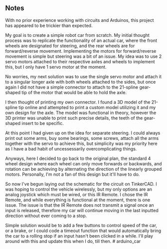 ## Notes

With no prior experience working with circuits and Arduinos, this project has appeared to be trickier than expected.

My goal is to create a simple robot car from scratch. My initial thought process was to replicate the functionality of an actual car, where the front wheels are designated for steering, and the rear wheels are for forward/reverse movement. Implementing the motors for forward/reverse movement is simple but steering was a bit of an issue. My idea was to use 2 servo motors attached to their respective axles and wheels to implement this, but I only have 1 servo motor at the moment. 

No worries, my next solution was to use the single servo motor and attach it to a singular longer axle with both wheels attached to the sides,  but once again I did not have a simple connector to attach to the 21-spline gear-shaped tip of the motor that would be able to hold the axle. 

I then thought of printing my own connector. I found a 3D model of the 21-spline tip online and attempted to print a custom model utilizing it and my own design for the axle. The model was functional in theory, however the 3D printer was unable to print such precise details, the teeth of the gear-shaped insert to be specific. 

At this point I had given up on the idea for separate steering. I could always print out some arms, buy some bearings, some screws, attach all the arms together with the servo to achieve this, but simplicity was my priority here as I have a bad habit of uncessessarily overcomplicating things. 

Anyways, here I decided to go back to the original plan, the standard 4 wheel design where each wheel can only move forwards or backwards, and rotation can be achieving by alternating the direction of the linearly grouped motors. Personally, I'm not a fan of this design but it'll have to do.

So now I've begun laying out the schematic for the circuit on TinkerCAD. I was hoping to control the vehicle wirelessly, but my only options are an analog joystick which must be wired, or this IR Remote. I chose the IR Remote, and while everything is functional at the moment, there is one issue. The issue is that the IR Remote does not transmit a signal once an input is released, therefore my car will continue moving in the last inputted direction without ever coming to a stop. 

Simple solution would be to add a few buttons to control speed of the car, or a brake, or I could code a timeout function that would automatically bring the car to a rolling stop if an input hasn't been clicked in a while. I'll play around with this and update this when I do, till then. # arduino_car
